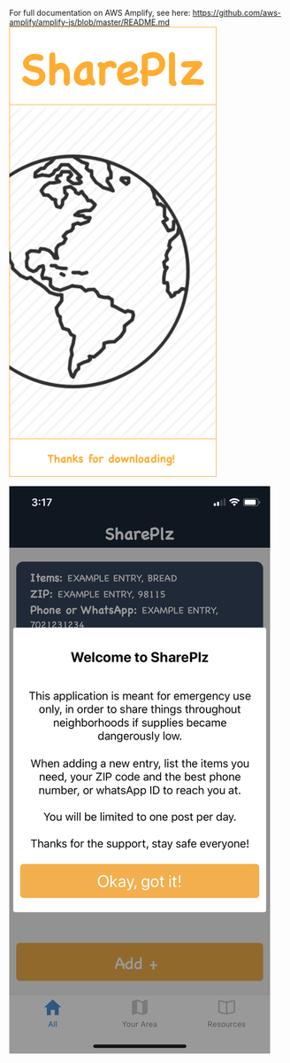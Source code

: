 For full documentation on AWS Amplify, see here: https://github.com/aws-amplify/amplify-js/blob/master/README.md
![Landing](./screenshots/SharePlz-proto-landing.png?raw=true "Landing")

![Overlay](./screenshots/overlay.PNG?raw=true "Overlay")
